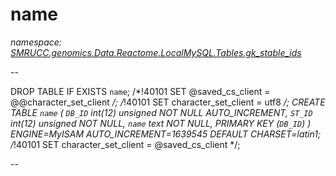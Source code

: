﻿# name
_namespace: [SMRUCC.genomics.Data.Reactome.LocalMySQL.Tables.gk_stable_ids](./index.md)_

--
 
 DROP TABLE IF EXISTS `name`;
 /*!40101 SET @saved_cs_client = @@character_set_client */;
 /*!40101 SET character_set_client = utf8 */;
 CREATE TABLE `name` (
 `DB_ID` int(12) unsigned NOT NULL AUTO_INCREMENT,
 `ST_ID` int(12) unsigned NOT NULL,
 `name` text NOT NULL,
 PRIMARY KEY (`DB_ID`)
 ) ENGINE=MyISAM AUTO_INCREMENT=1639545 DEFAULT CHARSET=latin1;
 /*!40101 SET character_set_client = @saved_cs_client */;
 
 --




